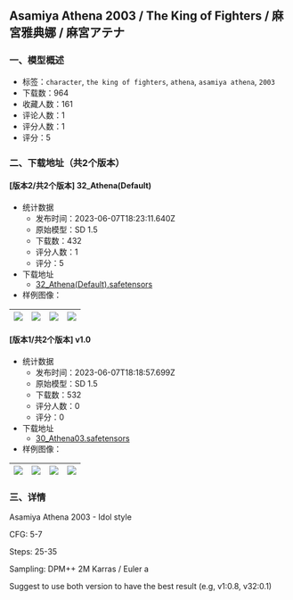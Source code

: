 ## Asamiya Athena 2003 / The King of Fighters / 麻宮雅典娜 / 麻宮アテナ
### 一、模型概述

- 标签：`character`, `the king of fighters`, `athena`, `asamiya athena`, `2003`
- 下载数：964
- 收藏人数：161
- 评论人数：1
- 评分人数：1
- 评分：5

### 二、下载地址（共2个版本）

#### [版本2/共2个版本] 32_Athena(Default)

- 统计数据
  - 发布时间：2023-06-07T18:23:11.640Z
  - 原始模型：SD 1.5
  - 下载数：432
  - 评分人数：1
  - 评分：5
- 下载地址
  - [32_Athena(Default).safetensors](https://civitai.com/api/download/models/91217)
- 样例图像：

| <img src="https://image.civitai.com/xG1nkqKTMzGDvpLrqFT7WA/44072e2b-7cee-4de0-824a-b037e8774393/width=450/1317915.jpeg" /> | <img src="https://image.civitai.com/xG1nkqKTMzGDvpLrqFT7WA/e163a109-0299-4c68-8354-1e2937bd6c6f/width=450/1143516.jpeg" /> | <img src="https://image.civitai.com/xG1nkqKTMzGDvpLrqFT7WA/a4f76e78-20d9-41c1-a9d2-b1a628906343/width=450/1064451.jpeg" /> | <img src="https://image.civitai.com/xG1nkqKTMzGDvpLrqFT7WA/9bbf792b-4ffc-410b-af20-f42f27f97760/width=450/1064472.jpeg" /> |
| ---- | ---- | ---- | ---- |

#### [版本1/共2个版本] v1.0

- 统计数据
  - 发布时间：2023-06-07T18:18:57.699Z
  - 原始模型：SD 1.5
  - 下载数：532
  - 评分人数：0
  - 评分：0
- 下载地址
  - [30_Athena03.safetensors](https://civitai.com/api/download/models/83453)
- 样例图像：

| <img src="https://image.civitai.com/xG1nkqKTMzGDvpLrqFT7WA/eb2e81eb-43e5-4f87-99e9-7d3386e87faa/width=450/1064165.jpeg" /> | <img src="https://image.civitai.com/xG1nkqKTMzGDvpLrqFT7WA/6f67ca64-7b9c-4963-b3e7-e36d913c2e14/width=450/1064170.jpeg" /> | <img src="https://image.civitai.com/xG1nkqKTMzGDvpLrqFT7WA/425316a5-0e37-49ea-9682-dcb6b1558034/width=450/941189.jpeg" /> | <img src="https://image.civitai.com/xG1nkqKTMzGDvpLrqFT7WA/9854c42d-fa9c-45e5-869a-009b9e94704e/width=450/941194.jpeg" /> |
| ---- | ---- | ---- | ---- |


### 三、详情
<p>Asamiya Athena 2003 - Idol style</p><p></p><p>CFG: 5-7</p><p>Steps: 25-35</p><p></p><p>Sampling: DPM++ 2M Karras / Euler a</p><p></p><p>Suggest to use both version to have the best result (e.g, v1:0.8, v32:0.1)</p>